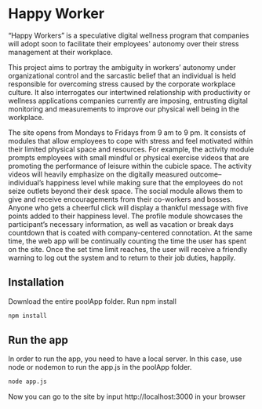 # Happy Worker

“Happy Workers” is a speculative digital wellness program that companies will adopt soon to facilitate their employees' autonomy over their stress management at their workplace. 

This project aims to portray the ambiguity in workers’ autonomy under organizational control and the sarcastic belief that an individual is held responsible for overcoming stress caused by the corporate workplace culture. It also interrogates our intertwined relationship with productivity or wellness applications companies currently are imposing, entrusting digital monitoring and measurements to improve our physical well being in the workplace. 

The site opens from Mondays to Fridays from 9 am to 9 pm. It consists of modules that allow employees to cope with stress and feel motivated within their limited physical space and resources. For example, the activity module prompts employees with small mindful or physical exercise videos that are promoting the performance of leisure within the cubicle space. The activity videos will heavily emphasize on the digitally measured outcome–individual’s happiness level while making sure that the employees do not seize outlets beyond their desk space. The social module allows them to give and receive encouragements from their co-workers and bosses. Anyone who gets a cheerful click will display a thankful message with five points added to their happiness level. The profile module showcases the participant’s necessary information, as well as vacation or break days countdown that is coated with company-centered connotation. At the same time, the web app will be continually counting the time the user has spent on the site. Once the set time limit reaches, the user will receive a friendly warning to log out the system and to return to their job duties, happily. 

## Installation

Download the entire poolApp folder. Run npm install

```bash
npm install
```

## Run the app

In order to run the app, you need to have a local server. In this case, use node or nodemon to run the app.js in the poolApp folder.

```bash
node app.js
```

Now you can go to the site by input http://localhost:3000 in your browser

